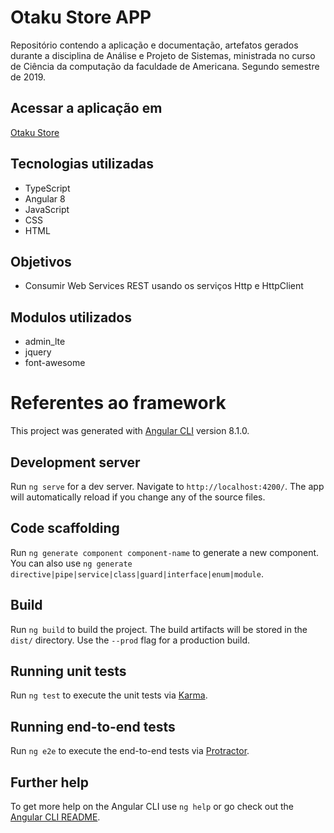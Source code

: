 # Otaku Store APP

Repositório contendo a aplicação e documentação, artefatos gerados durante a disciplina de Análise e Projeto de Sistemas, ministrada no curso de Ciência da computação da faculdade de Americana. Segundo semestre de 2019.

## Acessar a aplicação em
[Otaku Store](https://otakustore.mybluemix.net/)

## Tecnologias utilizadas
* TypeScript
* Angular 8
* JavaScript
* CSS
* HTML

## Objetivos

* Consumir Web Services REST usando os serviços Http e HttpClient

## Modulos utilizados
* admin_lte
* jquery
* font-awesome


# Referentes ao framework

This project was generated with [Angular CLI](https://github.com/angular/angular-cli) version 8.1.0.

## Development server

Run `ng serve` for a dev server. Navigate to `http://localhost:4200/`. The app will automatically reload if you change any of the source files.

## Code scaffolding

Run `ng generate component component-name` to generate a new component. You can also use `ng generate directive|pipe|service|class|guard|interface|enum|module`.

## Build

Run `ng build` to build the project. The build artifacts will be stored in the `dist/` directory. Use the `--prod` flag for a production build.

## Running unit tests

Run `ng test` to execute the unit tests via [Karma](https://karma-runner.github.io).

## Running end-to-end tests

Run `ng e2e` to execute the end-to-end tests via [Protractor](http://www.protractortest.org/).

## Further help

To get more help on the Angular CLI use `ng help` or go check out the [Angular CLI README](https://github.com/angular/angular-cli/blob/master/README.md).
